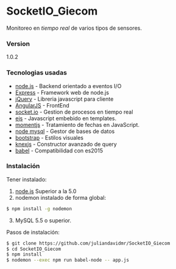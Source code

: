 # SocketIO_Giecom
Monitoreo en *tiempo real* de varios tipos de sensores.

### Version
1.0.2

### Tecnologias usadas

* [node.js] - Backend orientado a eventos I/O
* [Express] - Framework web de node.js
* [jQuery] - Libreria javascript para cliente
* [AngularJS] - FrontEnd
* [socket.io] - Gestion de procesos en tiempo real
* [ejs] - Javascript embebido en templates.
* [momentjs] - Tratamiento de fechas en JavaScript.
* [node mysql] - Gestor de bases de datos
* [bootstrap] - Estilos visuales
* [knexjs] - Constructor avanzado de query
* [babel] - Compatibilidad con es2015

### Instalación

Tener instalado:
1. [node.js] Superior a la 5.0
2. nodemon instalado de forma global:

```sh
$ npm install -g nodemon
```
3. MySQL 5.5 o superior.

Pasos de instalación:

```sh
$ git clone https://github.com/juliandavidmr/SocketIO_Giecom
$ cd SocketIO_Giecom
$ npm install
$ nodemon --exec npm run babel-node -- app.js
```

   [node.js]: <http://nodejs.org>
   [jQuery]: <http://jquery.com>   
   [express]: <http://expressjs.com>
   [AngularJS]: <http://angularjs.org>
   [Gulp]: <http://gulpjs.com>
   [socket.io]: <http://socket.io>
   [ejs]: <https://github.com/tj/ejs>
   [momentjs]: <http://momentjs.com/>
   [node mysql]: <https://github.com/felixge/node-mysql>
   [Bootstrap]: <http://getbootstrap.com/>
   [knexjs]: <http://knexjs.org/>
   [babel]: <https://babeljs.io/docs/setup/#installation>
